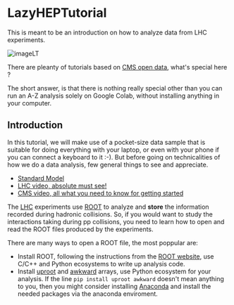 # LazyHEPTutorial

This is meant to be an introduction on how to analyze data from LHC experiments.

![imageLT](https://theofil.web.cern.ch/theofil/images/imageLT.png)

There are pleanty of tutorials based on [CMS open data](http://opendata.cern.ch/docs/about-cms), what's special here ?

The short answer, is that there is nothing really special other than you can run an A-Z analysis solely on Google Colab, without installing anything in your computer.



## Introduction
In this tutorial, we will make use of a pocket-size data sample that is suitable for doing everything with your laptop, or even with your phone if you can connect a keyboard to it :-).
But before going on technicalities of how we do a data analysis, few general things to see and appreciate.

* [Standard Model](https://en.wikipedia.org/wiki/Standard_Model)
* [LHC video, absolute must see!](https://www.youtube.com/watch?v=pQhbhpU9Wrg)
* [CMS video, all what you need to know for getting started](https://www.youtube.com/watch?v=S99d9BQmGB0)


The [LHC](https://www.home.cern/science/accelerators/large-hadron-collider) experiments use [ROOT](https://root.cern) to analyze and **store** the information recorded during hadronic collisions.
So, if you would want to study the interactions taking during pp collisions, you need to learn how to open and read the ROOT files produced by the experiments.

There are many ways to open a ROOT file, the most poppular are:
* Install ROOT, following the instructions from the [ROOT website](https://root.cern), use C/C++ and Python ecosystems to write up analysis code.
* Install [uproot](https://uproot.readthedocs.io/en/latest/) and [awkward](https://awkward-array.readthedocs.io/en/stable/index.html) arrays, use Python ecosystem for your analysis. If the line `pip install uproot awkward` doesn't mean anything to you, then you might consider installing [Anaconda](https://anaconda.org) and install the needed packages via the anaconda enviroment.


